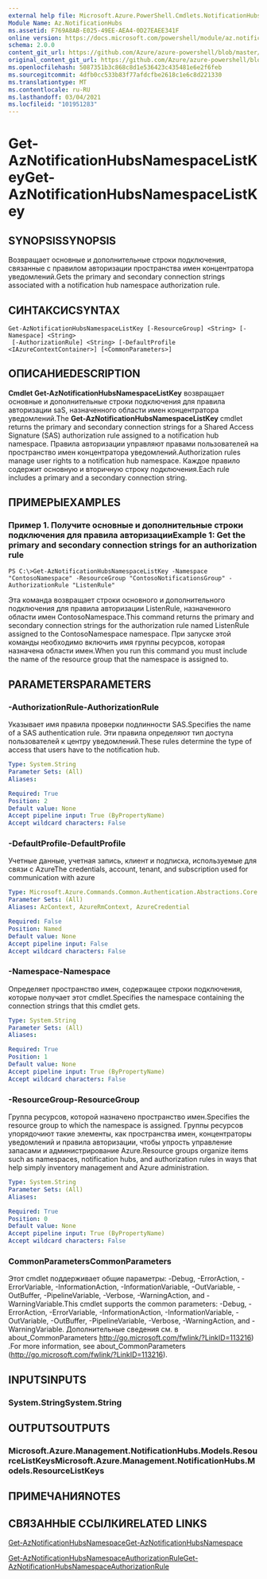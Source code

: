 ```yaml
---
external help file: Microsoft.Azure.PowerShell.Cmdlets.NotificationHubs.dll-Help.xml
Module Name: Az.NotificationHubs
ms.assetid: F769A8AB-E025-49EE-AEA4-0D27EAEE341F
online version: https://docs.microsoft.com/powershell/module/az.notificationhubs/get-aznotificationhubsnamespacelistkey
schema: 2.0.0
content_git_url: https://github.com/Azure/azure-powershell/blob/master/src/NotificationHubs/NotificationHubs/help/Get-AzNotificationHubsNamespaceListKey.md
original_content_git_url: https://github.com/Azure/azure-powershell/blob/master/src/NotificationHubs/NotificationHubs/help/Get-AzNotificationHubsNamespaceListKey.md
ms.openlocfilehash: 5087351b3c868c8d1e536423c435481e6e2f6feb
ms.sourcegitcommit: 4dfb0cc533b83f77afdcfbe2618c1e6c8d221330
ms.translationtype: MT
ms.contentlocale: ru-RU
ms.lasthandoff: 03/04/2021
ms.locfileid: "101951283"
---
```

# <span data-ttu-id="638f7-101">Get-AzNotificationHubsNamespaceListKey</span><span class="sxs-lookup"><span data-stu-id="638f7-101">Get-AzNotificationHubsNamespaceListKey</span></span>

## <span data-ttu-id="638f7-102">SYNOPSIS</span><span class="sxs-lookup"><span data-stu-id="638f7-102">SYNOPSIS</span></span>
<span data-ttu-id="638f7-103">Возвращает основные и дополнительные строки подключения, связанные с правилом авторизации пространства имен концентратора уведомлений.</span><span class="sxs-lookup"><span data-stu-id="638f7-103">Gets the primary and secondary connection strings associated with a notification hub namespace authorization rule.</span></span>

## <span data-ttu-id="638f7-104">СИНТАКСИС</span><span class="sxs-lookup"><span data-stu-id="638f7-104">SYNTAX</span></span>

```
Get-AzNotificationHubsNamespaceListKey [-ResourceGroup] <String> [-Namespace] <String>
 [-AuthorizationRule] <String> [-DefaultProfile <IAzureContextContainer>] [<CommonParameters>]
```

## <span data-ttu-id="638f7-105">ОПИСАНИЕ</span><span class="sxs-lookup"><span data-stu-id="638f7-105">DESCRIPTION</span></span>
<span data-ttu-id="638f7-106">**Cmdlet Get-AzNotificationHubsNamespaceListKey** возвращает основные и дополнительные строки подключения для правила авторизации saS, назначенного области имен концентратора уведомлений.</span><span class="sxs-lookup"><span data-stu-id="638f7-106">The **Get-AzNotificationHubsNamespaceListKey** cmdlet returns the primary and secondary connection strings for a Shared Access Signature (SAS) authorization rule assigned to a notification hub namespace.</span></span>
<span data-ttu-id="638f7-107">Правила авторизации управляют правами пользователей на пространство имен концентратора уведомлений.</span><span class="sxs-lookup"><span data-stu-id="638f7-107">Authorization rules manage user rights to a notification hub namespace.</span></span>
<span data-ttu-id="638f7-108">Каждое правило содержит основную и вторичную строку подключения.</span><span class="sxs-lookup"><span data-stu-id="638f7-108">Each rule includes a primary and a secondary connection string.</span></span>

## <span data-ttu-id="638f7-109">ПРИМЕРЫ</span><span class="sxs-lookup"><span data-stu-id="638f7-109">EXAMPLES</span></span>

### <span data-ttu-id="638f7-110">Пример 1. Получите основные и дополнительные строки подключения для правила авторизации</span><span class="sxs-lookup"><span data-stu-id="638f7-110">Example 1: Get the primary and secondary connection strings for an authorization rule</span></span>
```
PS C:\>Get-AzNotificationHubsNamespaceListKey -Namespace "ContosoNamespace" -ResourceGroup "ContosoNotificationsGroup" -AuthorizationRule "ListenRule"
```

<span data-ttu-id="638f7-111">Эта команда возвращает строки основного и дополнительного подключения для правила авторизации ListenRule, назначенного области имен ContosoNamespace.</span><span class="sxs-lookup"><span data-stu-id="638f7-111">This command returns the primary and secondary connection strings for the authorization rule named ListenRule assigned to the ContosoNamespace namespace.</span></span>
<span data-ttu-id="638f7-112">При запуске этой команды необходимо включить имя группы ресурсов, которая назначена области имен.</span><span class="sxs-lookup"><span data-stu-id="638f7-112">When you run this command you must include the name of the resource group that the namespace is assigned to.</span></span>

## <span data-ttu-id="638f7-113">PARAMETERS</span><span class="sxs-lookup"><span data-stu-id="638f7-113">PARAMETERS</span></span>

### <span data-ttu-id="638f7-114">-AuthorizationRule</span><span class="sxs-lookup"><span data-stu-id="638f7-114">-AuthorizationRule</span></span>
<span data-ttu-id="638f7-115">Указывает имя правила проверки подлинности SAS.</span><span class="sxs-lookup"><span data-stu-id="638f7-115">Specifies the name of a SAS authentication rule.</span></span>
<span data-ttu-id="638f7-116">Эти правила определяют тип доступа пользователей к центру уведомлений.</span><span class="sxs-lookup"><span data-stu-id="638f7-116">These rules determine the type of access that users have to the notification hub.</span></span>

```yaml
Type: System.String
Parameter Sets: (All)
Aliases:

Required: True
Position: 2
Default value: None
Accept pipeline input: True (ByPropertyName)
Accept wildcard characters: False
```

### <span data-ttu-id="638f7-117">-DefaultProfile</span><span class="sxs-lookup"><span data-stu-id="638f7-117">-DefaultProfile</span></span>
<span data-ttu-id="638f7-118">Учетные данные, учетная запись, клиент и подписка, используемые для связи с Azure</span><span class="sxs-lookup"><span data-stu-id="638f7-118">The credentials, account, tenant, and subscription used for communication with azure</span></span>

```yaml
Type: Microsoft.Azure.Commands.Common.Authentication.Abstractions.Core.IAzureContextContainer
Parameter Sets: (All)
Aliases: AzContext, AzureRmContext, AzureCredential

Required: False
Position: Named
Default value: None
Accept pipeline input: False
Accept wildcard characters: False
```

### <span data-ttu-id="638f7-119">-Namespace</span><span class="sxs-lookup"><span data-stu-id="638f7-119">-Namespace</span></span>
<span data-ttu-id="638f7-120">Определяет пространство имен, содержащее строки подключения, которые получает этот cmdlet.</span><span class="sxs-lookup"><span data-stu-id="638f7-120">Specifies the namespace containing the connection strings that this cmdlet gets.</span></span>

```yaml
Type: System.String
Parameter Sets: (All)
Aliases:

Required: True
Position: 1
Default value: None
Accept pipeline input: True (ByPropertyName)
Accept wildcard characters: False
```

### <span data-ttu-id="638f7-121">-ResourceGroup</span><span class="sxs-lookup"><span data-stu-id="638f7-121">-ResourceGroup</span></span>
<span data-ttu-id="638f7-122">Группа ресурсов, которой назначено пространство имен.</span><span class="sxs-lookup"><span data-stu-id="638f7-122">Specifies the resource group to which the namespace is assigned.</span></span>
<span data-ttu-id="638f7-123">Группы ресурсов упорядочиют такие элементы, как пространства имен, концентраторы уведомлений и правила авторизации, чтобы упрость управление запасами и администрирование Azure.</span><span class="sxs-lookup"><span data-stu-id="638f7-123">Resource groups organize items such as namespaces, notification hubs, and authorization rules in ways that help simply inventory management and Azure administration.</span></span>

```yaml
Type: System.String
Parameter Sets: (All)
Aliases:

Required: True
Position: 0
Default value: None
Accept pipeline input: True (ByPropertyName)
Accept wildcard characters: False
```

### <span data-ttu-id="638f7-124">CommonParameters</span><span class="sxs-lookup"><span data-stu-id="638f7-124">CommonParameters</span></span>
<span data-ttu-id="638f7-125">Этот cmdlet поддерживает общие параметры: -Debug, -ErrorAction, -ErrorVariable, -InformationAction, -InformationVariable, -OutVariable, -OutBuffer, -PipelineVariable, -Verbose, -WarningAction, and -WarningVariable.</span><span class="sxs-lookup"><span data-stu-id="638f7-125">This cmdlet supports the common parameters: -Debug, -ErrorAction, -ErrorVariable, -InformationAction, -InformationVariable, -OutVariable, -OutBuffer, -PipelineVariable, -Verbose, -WarningAction, and -WarningVariable.</span></span> <span data-ttu-id="638f7-126">Дополнительные сведения см. в about_CommonParameters http://go.microsoft.com/fwlink/?LinkID=113216) .</span><span class="sxs-lookup"><span data-stu-id="638f7-126">For more information, see about_CommonParameters (http://go.microsoft.com/fwlink/?LinkID=113216).</span></span>

## <span data-ttu-id="638f7-127">INPUTS</span><span class="sxs-lookup"><span data-stu-id="638f7-127">INPUTS</span></span>

### <span data-ttu-id="638f7-128">System.String</span><span class="sxs-lookup"><span data-stu-id="638f7-128">System.String</span></span>

## <span data-ttu-id="638f7-129">OUTPUTS</span><span class="sxs-lookup"><span data-stu-id="638f7-129">OUTPUTS</span></span>

### <span data-ttu-id="638f7-130">Microsoft.Azure.Management.NotificationHubs.Models.ResourceListKeys</span><span class="sxs-lookup"><span data-stu-id="638f7-130">Microsoft.Azure.Management.NotificationHubs.Models.ResourceListKeys</span></span>

## <span data-ttu-id="638f7-131">ПРИМЕЧАНИЯ</span><span class="sxs-lookup"><span data-stu-id="638f7-131">NOTES</span></span>

## <span data-ttu-id="638f7-132">СВЯЗАННЫЕ ССЫЛКИ</span><span class="sxs-lookup"><span data-stu-id="638f7-132">RELATED LINKS</span></span>

[<span data-ttu-id="638f7-133">Get-AzNotificationHubsNamespace</span><span class="sxs-lookup"><span data-stu-id="638f7-133">Get-AzNotificationHubsNamespace</span></span>](./Get-AzNotificationHubsNamespace.md)

[<span data-ttu-id="638f7-134">Get-AzNotificationHubsNamespaceAuthorizationRule</span><span class="sxs-lookup"><span data-stu-id="638f7-134">Get-AzNotificationHubsNamespaceAuthorizationRule</span></span>](./Get-AzNotificationHubsNamespaceAuthorizationRule.md)


